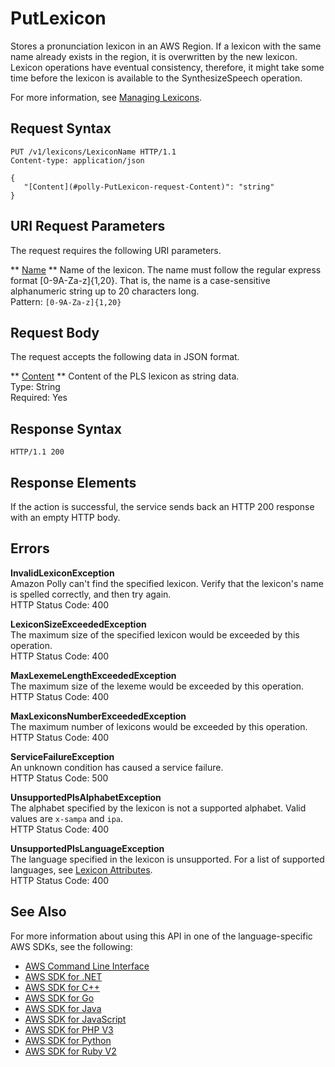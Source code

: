 # PutLexicon<a name="API_PutLexicon"></a>

Stores a pronunciation lexicon in an AWS Region\. If a lexicon with the same name already exists in the region, it is overwritten by the new lexicon\. Lexicon operations have eventual consistency, therefore, it might take some time before the lexicon is available to the SynthesizeSpeech operation\.

For more information, see [Managing Lexicons](http://docs.aws.amazon.com/polly/latest/dg/managing-lexicons.html)\.

## Request Syntax<a name="API_PutLexicon_RequestSyntax"></a>

```
PUT /v1/lexicons/LexiconName HTTP/1.1
Content-type: application/json

{
   "[Content](#polly-PutLexicon-request-Content)": "string"
}
```

## URI Request Parameters<a name="API_PutLexicon_RequestParameters"></a>

The request requires the following URI parameters\.

 ** [Name](#API_PutLexicon_RequestSyntax) **   <a name="polly-PutLexicon-request-Name"></a>
Name of the lexicon\. The name must follow the regular express format \[0\-9A\-Za\-z\]\{1,20\}\. That is, the name is a case\-sensitive alphanumeric string up to 20 characters long\.   
Pattern: `[0-9A-Za-z]{1,20}` 

## Request Body<a name="API_PutLexicon_RequestBody"></a>

The request accepts the following data in JSON format\.

 ** [Content](#API_PutLexicon_RequestSyntax) **   <a name="polly-PutLexicon-request-Content"></a>
Content of the PLS lexicon as string data\.  
Type: String  
Required: Yes

## Response Syntax<a name="API_PutLexicon_ResponseSyntax"></a>

```
HTTP/1.1 200
```

## Response Elements<a name="API_PutLexicon_ResponseElements"></a>

If the action is successful, the service sends back an HTTP 200 response with an empty HTTP body\.

## Errors<a name="API_PutLexicon_Errors"></a>

 **InvalidLexiconException**   
Amazon Polly can't find the specified lexicon\. Verify that the lexicon's name is spelled correctly, and then try again\.  
HTTP Status Code: 400

 **LexiconSizeExceededException**   
The maximum size of the specified lexicon would be exceeded by this operation\.  
HTTP Status Code: 400

 **MaxLexemeLengthExceededException**   
The maximum size of the lexeme would be exceeded by this operation\.  
HTTP Status Code: 400

 **MaxLexiconsNumberExceededException**   
The maximum number of lexicons would be exceeded by this operation\.  
HTTP Status Code: 400

 **ServiceFailureException**   
An unknown condition has caused a service failure\.  
HTTP Status Code: 500

 **UnsupportedPlsAlphabetException**   
The alphabet specified by the lexicon is not a supported alphabet\. Valid values are `x-sampa` and `ipa`\.  
HTTP Status Code: 400

 **UnsupportedPlsLanguageException**   
The language specified in the lexicon is unsupported\. For a list of supported languages, see [Lexicon Attributes](http://docs.aws.amazon.com/polly/latest/dg/API_LexiconAttributes.html)\.  
HTTP Status Code: 400

## See Also<a name="API_PutLexicon_SeeAlso"></a>

For more information about using this API in one of the language\-specific AWS SDKs, see the following:
+  [AWS Command Line Interface](https://docs.aws.amazon.com/goto/aws-cli/polly-2016-06-10/PutLexicon) 
+  [AWS SDK for \.NET](https://docs.aws.amazon.com/goto/DotNetSDKV3/polly-2016-06-10/PutLexicon) 
+  [AWS SDK for C\+\+](https://docs.aws.amazon.com/goto/SdkForCpp/polly-2016-06-10/PutLexicon) 
+  [AWS SDK for Go](https://docs.aws.amazon.com/goto/SdkForGoV1/polly-2016-06-10/PutLexicon) 
+  [AWS SDK for Java](https://docs.aws.amazon.com/goto/SdkForJava/polly-2016-06-10/PutLexicon) 
+  [AWS SDK for JavaScript](https://docs.aws.amazon.com/goto/AWSJavaScriptSDK/polly-2016-06-10/PutLexicon) 
+  [AWS SDK for PHP V3](https://docs.aws.amazon.com/goto/SdkForPHPV3/polly-2016-06-10/PutLexicon) 
+  [AWS SDK for Python](https://docs.aws.amazon.com/goto/boto3/polly-2016-06-10/PutLexicon) 
+  [AWS SDK for Ruby V2](https://docs.aws.amazon.com/goto/SdkForRubyV2/polly-2016-06-10/PutLexicon) 